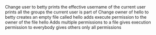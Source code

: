 Change user to betty
prints the effective username of the current user
prints all the groups the current user is part of
Change owner of hello to betty
creates an empty file called hello
adds execute permission to the owner of the file hello
Adds multiple permissions to a file
gives execution permission to everybody
gives others only all permissions
